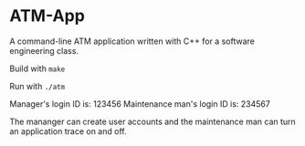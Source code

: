 ATM-App
========
A command-line ATM application written with C++ for a software engineering class.

Build with `make`

Run with `./atm`

Manager's login ID is: 123456
Maintenance man's login ID is: 234567

The mananger can create user accounts and the maintenance man can turn an application trace on and off.
